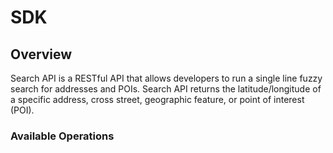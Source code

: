 # SDK

## Overview

Search API is a RESTful API that allows developers to run a single line fuzzy search for addresses and POIs. Search API returns the latitude/longitude of a specific address, cross street, geographic feature, or point of interest (POI).

### Available Operations

